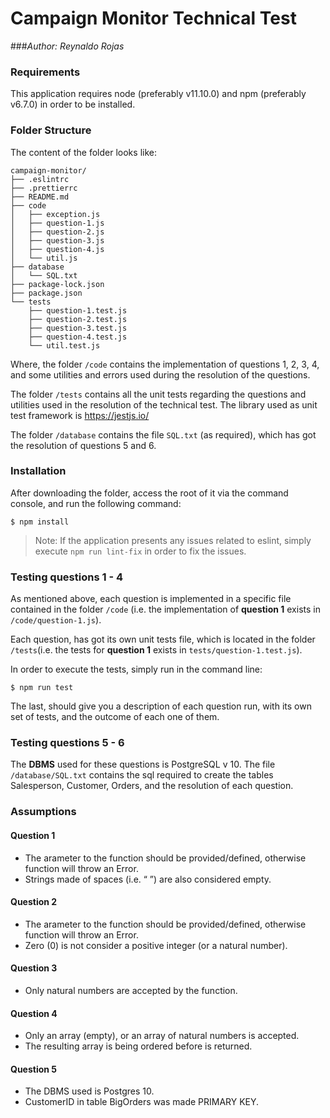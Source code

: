 # Campaign Monitor Technical Test
###*Author: Reynaldo Rojas*

### Requirements

This application requires node (preferably v11.10.0) and npm (preferably v6.7.0) in order to be installed.

### Folder Structure
The content of the folder looks like:
```
campaign-monitor/
├── .eslintrc
├── .prettierrc
├── README.md
├── code
│   ├── exception.js
│   ├── question-1.js
│   ├── question-2.js
│   ├── question-3.js
│   ├── question-4.js
│   └── util.js
├── database
│   └── SQL.txt
├── package-lock.json
├── package.json
└── tests
    ├── question-1.test.js
    ├── question-2.test.js
    ├── question-3.test.js
    ├── question-4.test.js
    └── util.test.js
```
Where, the folder `/code` contains the implementation of questions 1, 2, 3, 4, and some utilities and errors used during the resolution of the questions.

The folder `/tests` contains all the unit tests regarding the questions and utilities used in the resolution of the technical test. The library used as unit test framework is https://jestjs.io/

The folder `/database` contains the file `SQL.txt` (as required), which has got the resolution of questions 5 and 6.

### Installation

After downloading the folder, access the root of it via the command console, and run the following command:

`$ npm install`

>Note:
If the application presents any issues related to eslint, simply execute `npm run lint-fix` in order to fix the issues.

### Testing questions 1 - 4

As mentioned above, each question is implemented in a specific file contained in the folder `/code` (i.e. the implementation of **question 1** exists in `/code/question-1.js`).

Each question, has got its own unit tests file, which is located in the folder `/tests`(i.e. the tests for **question 1** exists in `tests/question-1.test.js`).

In order to execute the tests, simply run in the command line:

`$ npm run test`

The last, should give you a description of each question run, with its own set of tests, and the outcome of each one of them.

### Testing questions 5 - 6

The **DBMS** used for these questions is PostgreSQL v 10.  The file `/database/SQL.txt` contains the sql required to create the tables Salesperson, Customer, Orders, and the resolution of each question.


### Assumptions

#### Question 1
- The arameter to the function should be provided/defined, otherwise function will throw an Error.
- Strings made of spaces (i.e. “    ”) are also considered empty.

#### Question 2
- The arameter to the function should be provided/defined, otherwise function will throw an Error.
- Zero (0) is not consider a positive integer (or a natural number).

#### Question 3
- Only natural numbers are accepted by the function.

#### Question 4
- Only an array (empty), or an array of natural numbers is accepted.
- The resulting array is being ordered before is returned.

#### Question 5
- The DBMS used is Postgres 10.
- CustomerID in table BigOrders was made PRIMARY KEY.
